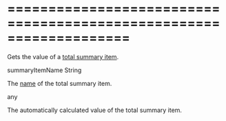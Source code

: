 <!--**
/*-------------------------------------------
    Auto-generated file. Do not modify.
-------------------------------------------

**-->
===================================================================
===================================================================

<!--shortDescription-->
Gets the value of a [total summary item](/Documentation/ApiReference/UI_Widgets/dxDataGrid/Configuration/summary/totalItems/).
<!--/shortDescription-->

<!--paramName1-->summaryItemName<!--/paramName1-->
<!--paramType1-->String<!--/paramType1-->
<!--paramDescription1-->
The <a href="/Documentation/16_2/ApiReference/UI_Widgets/dxDataGrid/Configuration/summary/totalItems/#name">name</a> of the total summary item.
<!--/paramDescription1-->

<!--returnType-->any<!--/returnType-->
<!--returnDescription-->
The automatically calculated value of the total summary item.
<!--/returnDescription-->

<!--fullDescription-->

<!--/fullDescription-->